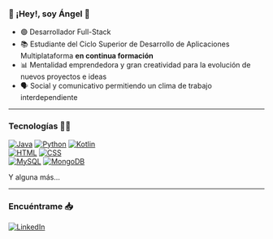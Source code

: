### 👋 ¡Hey!, soy Ángel 👼

* 🟢 Desarrollador Full-Stack
* 📚 Estudiante del Ciclo Superior de Desarrollo de Aplicaciones Multiplataforma **en continua formación**
* 📊 Mentalidad emprendedora y gran creatividad para la evolución de nuevos proyectos e ideas
* 🗣️ Social y comunicativo permitiendo un clima de trabajo interdependiente

----

### Tecnologías 👨‍💻
[![Java](https://img.shields.io/badge/Java-007396?style=for-the-badge&logo=coffeescript&logoColor=white&labelColor=101010)]()
[![Python](https://img.shields.io/badge/Python-yellow?style=for-the-badge&logo=python&logoColor=white&labelColor=101010)]()
[![Kotlin](https://img.shields.io/badge/Kotlin-0095D5?style=for-the-badge&logo=kotlin&logoColor=white&labelColor=101010)]()
<br>
[![HTML](https://img.shields.io/badge/HTML-e54c21?style=for-the-badge&logo=html5&logoColor=white&labelColor=101010)]()
[![CSS](https://img.shields.io/badge/CSS-3161a3?style=for-the-badge&logo=css3&logoColor=white&labelColor=101010)]()
</br>
[![MySQL](https://img.shields.io/badge/MySQL-4479A1?style=for-the-badge&logo=mysql&logoColor=white&labelColor=101010)]()
[![MongoDB](https://img.shields.io/badge/MongoDB-47A248?style=for-the-badge&logo=mongodb&logoColor=white&labelColor=101010)]()

Y alguna más...

---

### Encuéntrame 📥
[![LinkedIn](https://img.shields.io/badge/LinkedIn-Angel_Castineira-0077B5?style=for-the-badge&logo=linkedin&logoColor=white&labelColor=101010)](https://www.linkedin.com/in/angelcastineira)
<br>
</br>
